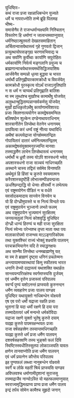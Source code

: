 युधिष्ठिरः-  
कथं राजा प्रजा रक्षन्नाधिबन्धेन युज्यते  
धर्मे च नापराध्नोति तन्मे ब्रूहि पितामह  
भीष्मः-  
समासेनैव ते राजन्धर्मान्वक्ष्यामि निश्चितान्  
विस्तरेण हि धर्माणां न जात्वन्तमवाप्नुयात्  
धर्मनिष्ठाञ्श्रुतवतो देवव्रतसमाहितान्  
अर्चितान्वासयेथास्त्वं गृहे गुणवतो द्विजान्  
प्रत्युत्थायोपसङ्गृह्य चरणावभिवाद्य च  
अथ सर्वाणि कुर्वीथाः कार्याणि सपुरोहितः  
धर्मकार्याणि निर्वर्त्य मङ्गलानि प्रयुज्य च  
ब्राह्मणान्वाचयेथास्त्वमर्थसिद्धिजयाशिषः  
आर्जवेनैव सम्पन्नो धृत्या बुद्ध्या च भारत  
धर्मार्थौ प्रतिगृह्णीयात्कामक्रोधौ च विवर्जयेत्  
कामक्रोधौ पुरस्कृत्य योऽर्थं राजाऽनुतिष्ठति  
न स धर्मं न चाप्यर्थं प्रतिगृह्णाति बालिशः  
मा स्म लुब्धांश्च मूर्खांश्च कामार्थेषु योजयेत्  
अलुब्धान्बुद्धिसम्पन्नान्सर्वकर्मसु योजयेत्  
मूर्खो ह्यधिकृतोऽर्थेषु कार्याणामविशारदः  
प्रजाः क्लिश्नात्ययोगेन कामद्वेषसमन्वितः  
बलिषष्ठेन शुल्केन दण्डेनाथापराधिनाम्  
शास्त्रानीतेन लिप्सेथा वेतनेन धनागमम्  
दापयित्वा करं धर्म्यं राष्ट्रं नीत्या यथाविधि  
अथैषां कल्पयेद्राजा योगक्षेममतन्द्रितः  
गोपायितारं दातारं धर्मनित्यमतन्द्रितम्  
अकामद्वेषसंयुक्तमनुरज्यन्ति मानवाः  
तस्माद्धर्मेण लाभेन लिप्सेथास्त्वं धनागमम्  
धर्मार्थौ च ध्रुवौ तस्य योऽपि शास्त्रधनो भवेत्  
अपशास्त्रधनो राजा सञ्चयं नाधिगच्छति  
अस्थाने चास्य तद्वित्तं सर्वमेव विनश्यति  
अर्थमूलं हि हिंसां च कुरुते स्वयमात्मनः  
करैरशास्त्रदृष्टैर्हि लोभात्सम्पीडयन्प्रजाः  
ऊधश्छिन्द्याद्धि यो धेन्वाः क्षीरार्थी न लभेत्पयः  
एवं राष्ट्रमयोगेन पीडितं न च वर्धते  
यवसोदकमादाय सान्त्वेन विनयेन च  
यो हि दोग्ध्रीमुपास्ते च स नित्यं विन्दते पयः  
एवं राष्ट्रमुपायेन भुञ्जानो लभते फलम्  
अथ राष्ट्रमुपायेन भुज्यमानं सुरक्षितम्  
जनयत्यतुलां नित्यं कोशवृद्धिं युधिष्ठिर  
दोग्ध्री धान्यं हिरण्यं च मही राजा सुरक्षिता  
नित्यं स्वेभ्यः परेभ्यश्च तृप्ता माता यथा पयः  
मालाकारोपमो राजन्भव माऽऽङ्गारिकोपमः  
तथा युक्तश्चिरं राज्यं भोक्तुं शक्ष्यसि पालयन्  
परचक्राभियानेन यदि ते स्याद्धनक्षयः  
अथ साम्नैव लिप्सेथा धनमब्राह्मणेषु यत्  
मा स्म ते ब्राह्मणं दृष्ट्वा धनिनं प्रचलेन्मनः  
अन्त्यायामप्यवस्थायां किमु स्फीतस्य भारत  
धनानि तेभ्यो दद्यास्त्वं यथाशक्ति यथार्हतः  
सान्त्वयन्परिरक्षंश्च स्वर्गमाप्स्यसि दुर्जयम्  
एवं धर्म्येण वृत्तेन प्रजास्त्वं परिपालय  
स्वर्ग्यं पुण्यं यशोऽनन्तं प्राप्स्यसे कुरुनन्दन  
धर्मेण व्यवहारेण प्रजाः पालय पाण्डव  
युधिष्ठिर यथायुक्तो नाधिबन्धेन योक्ष्यसे  
एष एव परो धर्मो यद्राजा रक्षति प्रजाः  
भूतानां हि यदा धर्मो रक्षणे हि दया परा  
तस्मादेतत्परं धर्मं मन्यन्ते धर्मकोविदाः  
यद्राजा रक्षणे युक्तो भूतेषु कुरुते दयाम्  
यदह्ना कुरुते पापमरक्षन्भयतः प्रजाः  
राजा वर्षसहस्रेण तस्यान्तमधिगच्छति  
यदह्ना कुरुते धर्मं प्रजा धर्मेण पालयन्  
दशवर्षसहस्राणि तस्य भुङ्क्ते फलं दिवि  
स्विष्टिस्स्वधीतिस्सुतपा लोकाञ्जयति यावतः  
क्षणेन तानवाप्नोति प्रजा धर्मेण पालयन्  
एवं धर्मं प्रयत्नेन कौन्तेय परिपालय  
इह पुण्यफलं लब्ध्वा नानुबन्धेन योक्ष्यसे  
स्वर्गे च लोके महतीं श्रियं प्राप्स्यसि पाण्डव  
अविप्लवश्च धर्माणामीदृशानां सुराजसु  
तस्माद्राजैव नान्योऽस्ति यो महत्फलमाप्नुयात्  
स्वराज्यमृद्धिमत्प्राप्य प्राप्य प्रजा धर्मेण पालय  
इन्द्रं तर्पय सोमेन कामैश्च सुहृदो जनान्   
